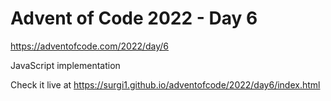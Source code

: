 # Advent of Code 2022 - Day 6

https://adventofcode.com/2022/day/6

JavaScript implementation

Check it live at https://surgi1.github.io/adventofcode/2022/day6/index.html